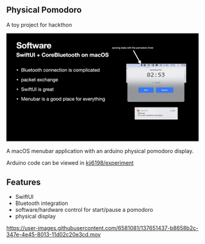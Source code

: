 ## Physical Pomodoro

A toy project for hackthon

![](./assets/demo.jpeg)

A macOS menubar application with an arduino physical pomodoro display.

Arduino code can be viewed in [kjj6198/experiment](https://github.com/kjj6198/experiment/tree/master/src/pomodoro)

## Features

- SwiftUI
- Bluetooth integration
- software/hardware control for start/pause a pomodoro
- physical display


https://user-images.githubusercontent.com/6581081/137651437-b8658b2c-347e-4e45-8013-11d02c20e3cd.mov

